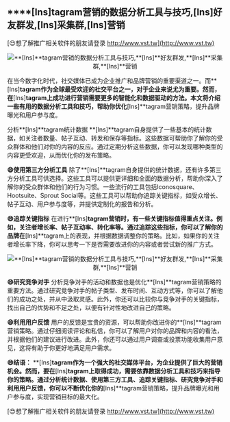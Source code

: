 ## ****[Ins]**tagram营销的数据分析工具与技巧,**[Ins]**好友群发,**[Ins]**采集群,**[Ins]**营销**

[😍想了解推广相关软件的朋友请登录 http://www.vst.tw](http://www.vst.tw)

 <center><img src="https://vst.tw/MP4/tuiguang/png/6.png" alt="**[Ins]**tagram营销的数据分析工具与技巧,**[Ins]**好友群发,**[Ins]**采集群,**[Ins]**营销"></center>

在当今数字化时代，社交媒体已成为企业推广和品牌营销的重要渠道之一。而**[Ins]**tagram作为全球最受欢迎的社交平台之一，对于企业来说尤为重要。然而，在**[Ins]**tagram上成功进行营销需要更多的智能化和数据驱动的方法。本文将介绍一些有用的数据分析工具和技巧，帮助你优化**[Ins]**tagram营销策略，提升品牌曝光和用户参与度。

分析**[Ins]**tagram统计数据
**[Ins]**tagram自身提供了一些基本的统计数据，如关注者数量、帖子互动、转发和保存等指标。这些数据可帮助你了解你的受众群体和他们对你的内容的反应。通过定期分析这些数据，你可以发现哪种类型的内容更受欢迎，从而优化你的发布策略。

**😄使用第三方分析工具**
除了**[Ins]**tagram自身提供的统计数据，还有许多第三方分析工具可供选择。这些工具可以提供更详细和全面的数据分析，帮助你深入了解你的受众群体和他们的行为习惯。一些流行的工具包括Iconosquare、Hootsuite、Sprout Social等。这些工具可以帮助你追踪关键指标，如受众增长、帖子互动、用户参与度等，并提供定制化的报告和分析。

**😄追踪关键指标**
在进行**[Ins]**tagram营销时，有一些关键指标值得重点关注。例如，关注者增长率、帖子互动率、转化率等。通过追踪这些指标，你可以了解你的品牌在**[Ins]**tagram上的表现，并根据数据调整你的策略。比如，如果你的关注者增长率下降，你可以思考一下是否需要改进你的内容或者尝试新的推广方式。

 <center><img src="https://vst.tw/MP4/tuiguang/png/8.png" alt="**[Ins]**tagram营销的数据分析工具与技巧,**[Ins]**好友群发,**[Ins]**采集群,**[Ins]**营销"></center>

**😄研究竞争对手**
分析竞争对手的活动和数据也是优化**[Ins]**tagram营销策略的重要方法。通过研究竞争对手的帖子类型、发布时间、互动方式等，你可以了解他们的成功之处，并从中汲取灵感。此外，你还可以比较你与竞争对手的关键指标，找出自己的优势和不足之处，以便有针对性地改进自己的策略。

**😄利用用户反馈**
用户的反馈是宝贵的资源，可以帮助你改进你的**[Ins]**tagram营销策略。通过仔细阅读评论和私信，你可以了解用户对你的品牌和内容的看法，并根据他们的建议进行改进。此外，你还可以通过用户调查或投票功能收集用户意见，这将有助于你更好地满足用户需求。

**😄结语：**
**[Ins]**tagram作为一个强大的社交媒体平台，为企业提供了巨大的营销机会。然而，要在**[Ins]**tagram上取得成功，需要依靠数据分析工具和技巧来指导你的策略。通过分析统计数据、使用第三方工具、追踪关键指标、研究竞争对手和利用用户反馈，你可以不断优化你的**[Ins]**tagram营销策略，提升品牌曝光和用户参与度，实现营销目标的最大化。

[😍想了解推广相关软件的朋友请登录 http://www.vst.tw](http://www.vst.tw)



